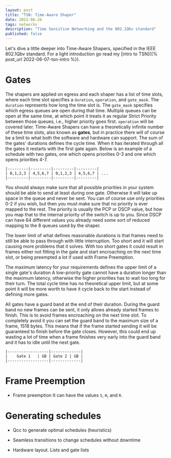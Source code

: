 ```yaml
---
layout: post
title: "TSN: Time-Aware Shaper"
date: 2022-06-26
tags: networks
description: "Time Sensitive Networking and the 802.1Qbv standard"
published: false
---
```


Let's dive a little deeper into Time-Aware Shapers, specified in the
IEEE 802.1Qbv standard. For a light introduction go read my [intro to
TSN]({% post_url 2022-06-07-tsn-intro %}).

# Gates
The shapers are applied on egress and each shaper has a list of time slots,
where each time slot specifies a `duration`, `operation`, and `gate_mask`. The
`duration` represents how long the time slot is. The `gate_mask` specifies
which egress queues are open during that time. Multiple queues can be
open at the same time, at which point it treats it as regular Strict Priority
between those queues, i.e., higher priority goes first. `operation` will be
covered later. Time-Aware Shapers can have a theoretically infinite number of
these time slots, also known as **gates**, but in practice there will of course
be a limit to what both the software and hardware can support. The sum of the
gates' durations defines the cycle time. When it has iterated through all the
gates it restarts with the first gate again. Below is an example of a schedule
with two gates, one which opens priorities 0-3 and one which opens priorities
4-7.

```
|---------|---------|---------|---------|
| 0,1,2,3 | 4,5,6,7 | 0,1,2,3 | 4,5,6,7 | ...
|---------|---------|---------|---------|
```

You should always make sure that all possible priorities in your system should
be able to send at least during one gate. Otherwise it will take up space in the
queue and never be sent. You can of course use only priorities 0-2 if you wish,
but then you must make sure that no priority is ever mapped to the rest. The
priority is usually the PCP or DSCP value, but how you map that to the internal
priority of the switch is up to you. Since DSCP can have 64 different values you
already need some sort of reduced mapping to the 8 queues used by the shaper.

The lower limit of what defines reasonable durations is that frames need to
still be able to pass through with little interruption. Too short and it will
start causing more problems that it solves. With too short gates it could result
in frames either not fitting in the gate and start encroaching on the next time
slot, or being preempted a lot if used with Frame Preemption.

The maximum latency for your requirements defines the upper limit of a single
gate's duration A low-priority gate cannot have a duration longer than the
maximum latency, otherwise the higher priorities has to wait too long for their
turn. The total cycle time has no theoretical upper limit, but at some point it
will be more worth to have it cycle back to the start instead of defining more
gates.

All gates have a guard band at the end of their duration. During the guard band
no new frames can be sent, it only allows already started frames to finish. This
is to avoid frames encroaching on the next time slot. To completely avoid it you
can set the guard band to the maximum size of a frame, 1518 bytes. This means
that if the frame started sending it will be guaranteed to finish before the
gate closes. However, this could end up wasting a lot of time when a frame
finishes very early into the guard band and it has to idle until the next gate.

```
|------------------|-------------|
|    Gate 1   | GB | Gate 2 | GB |
|------------------|-------------|
```

# Frame Preemption
- Frame preemption
It can have the values `S`, `H`, and `R`. 

# Generating schedules
- Qcc to generate optimal schedules (heuristics)

- Seamless transitions to change schedules without downtime

- Hardware layout. Lists and gate lists
